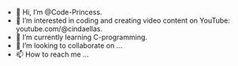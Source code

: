- 👋 Hi, I’m @Code-Princess.
- 👀 I’m interested in coding and creating video content on YouTube: youtube.com/@cindaellas. 
- 🌱 I’m currently learning C-programming.
- 💞️ I’m looking to collaborate on ...
- 📫 How to reach me ...

<!---
Code-Princess/Code-Princess is a ✨ special ✨ repository because its `README.md` (this file) appears on your GitHub profile.
You can click the Preview link to take a look at your changes.
--->

